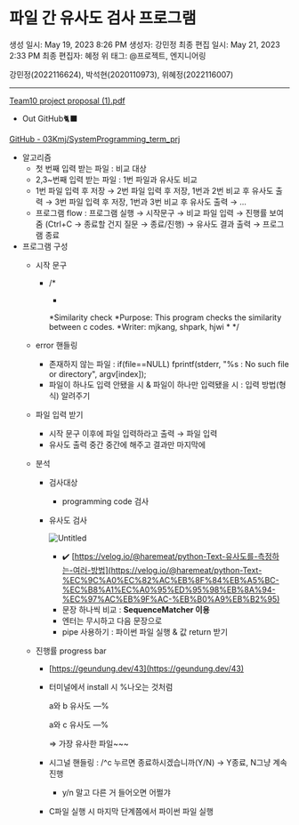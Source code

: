 # 파일 간 유사도 검사 프로그램

생성 일시: May 19, 2023 8:26 PM
생성자: 강민정
최종 편집 일시: May 21, 2023 2:33 PM
최종 편집자: 혜정 위
태그: @프로젝트, 엔지니어링

강민정(2022116624), 박석현(2020110973), 위혜정(2022116007)

---

[Team10 project proposal (1).pdf](%E1%84%91%E1%85%A1%E1%84%8B%E1%85%B5%E1%86%AF%20%E1%84%80%E1%85%A1%E1%86%AB%20%E1%84%8B%E1%85%B2%E1%84%89%E1%85%A1%E1%84%83%E1%85%A9%20%E1%84%80%E1%85%A5%E1%86%B7%E1%84%89%E1%85%A1%20%E1%84%91%E1%85%B3%E1%84%85%E1%85%A9%E1%84%80%E1%85%B3%E1%84%85%E1%85%A2%E1%86%B7%20a41a674091ea429e83dd716858bf944b/Team10_project_proposal_(1).pdf)

- Out GitHub🐈‍⬛

[GitHub - 03Kmj/SystemProgramming_term_prj](https://github.com/03Kmj/SystemProgramming_term_prj/tree/main)

- 알고리즘
    - 첫 번째 입력 받는 파일 : 비교 대상
    - 2,3~번째 입력 받는 파일 : 1번 파일과 유사도 비교
    - 1번 파일 입력 후 저장 → 2번 파일 입력 후 저장, 1번과 2번 비교 후 유사도 출력 → 3번 파일 입력 후 저장, 1번과 3번 비교 후 유사도 출력 → …
    - 프로그램 flow : 프로그램 실행 → 시작문구 → 비교 파일 입력 → 진행률 보여줌 (Ctrl+C → 종료할 건지 질문 → 종료/진행) → 유사도 결과 출력 → 프로그램 종료
- 프로그램 구성
    - 시작 문구
        - /*
            
            *
            *Similarity check
            *Purpose: This program checks the similarity between c codes.
            *Writer: mjkang, shpark, hjwi
            *
            */
            
    - error 핸들링
        - 존재하지 않는 파일 : if(file==NULL) fprintf(stderr, "%s : No such file or directory", argv[index]);
        - 파일이 하나도 입력 안됐을 시 & 파일이 하나만 입력됐을 시 : 입력 방법(형식) 알려주기
    - 파일 입력 받기
        - 시작 문구 이후에 파일 입력하라고 출력 → 파일 입력
        - 유사도 출력 중간 중간에 해주고 결과만 마지막에
    - 분석
        - 검사대상
            - programming code 검사
        - 유사도 검사
            
            ![Untitled](%E1%84%91%E1%85%A1%E1%84%8B%E1%85%B5%E1%86%AF%20%E1%84%80%E1%85%A1%E1%86%AB%20%E1%84%8B%E1%85%B2%E1%84%89%E1%85%A1%E1%84%83%E1%85%A9%20%E1%84%80%E1%85%A5%E1%86%B7%E1%84%89%E1%85%A1%20%E1%84%91%E1%85%B3%E1%84%85%E1%85%A9%E1%84%80%E1%85%B3%E1%84%85%E1%85%A2%E1%86%B7%20a41a674091ea429e83dd716858bf944b/Untitled.png)
            
            - ✔️ [https://velog.io/@haremeat/python-Text-유사도를-측정하는-여러-방법](https://velog.io/@haremeat/python-Text-%EC%9C%A0%EC%82%AC%EB%8F%84%EB%A5%BC-%EC%B8%A1%EC%A0%95%ED%95%98%EB%8A%94-%EC%97%AC%EB%9F%AC-%EB%B0%A9%EB%B2%95)
            - 문장 하나씩 비교 : **SequenceMatcher 이용**
            - 엔터는 무시하고 다음 문장으로
            - pipe 사용하기 : 파이썬 파일 실행 & 값 return 받기
    - 진행률 progress bar
        - [https://geundung.dev/43](https://geundung.dev/43)
        - 터미널에서 install 시 %나오는 것처럼
            
            a와 b 유사도 —%
            
            a와 c 유사도 —%
            
            ⇒ 가장 유사한 파일~~~
            
        - 시그널 핸들링 : /^c 누르면 종료하시겠습니까(Y/N) → Y종료, N그냥 계속 진행
            - y/n 말고 다른 거 들어오면 어쩔갸
        - C파일 실행 시 마지막 단계쯤에서 파이썬 파일 실행
